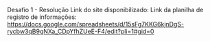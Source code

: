 Desafio 1 - Resolução
Link do site disponibilizado:
Link da planilha de registro de informações: https://docs.google.com/spreadsheets/d/15sFg7KKG6kjnDgS-rycbw3qB9gNXa_CDpYfhZUeE-F4/edit?pli=1#gid=0
